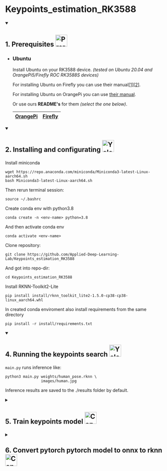 <h1>
    Keypoints_estimation_RK3588
</h1>

<details open>
  <summary>
    <h2>
      <p>
        1. Prerequisites
        <img src="https://www.svgrepo.com/show/288488/motherboard.svg" width=38 height=38 alt="Prerequisites" />
      </p>
    </h2>
  </summary>   
  
  * ### Ubuntu

    Install Ubuntu on your RK3588 device. *(tested on Ubuntu 20.04 and OrangePi5/Firefly ROC RK3588S devices)*

    For installing Ubuntu on Firefly you can use their manual[[1]](https://wiki.t-firefly.com/en/ROC-RK3588S-PC/index.html)[[2]](https://en.t-firefly.com/doc/download/page/id/142.html).

    For installing Ubuntu on OrangePi you can use [their manual](http://www.orangepi.org/html/hardWare/computerAndMicrocontrollers/service-and-support/Orange-pi-5.html).

    Or use ours **README's** for them *(select the one below)*.

    |[OrangePi](resources/OrangePi/README_ORANGEPI.md)|[Firefly](resources/Firefly/README_FIREFLY.md)|
    |                 :---:                 |                :---:               |


<details open>
  <summary>
    <h2>
      <p>
        2. Installing and configurating
        <img src="https://cdn1.iconfinder.com/data/icons/user-interface-cute-vol-2/52/configuration__settings__options__config-512.png" width=38 height=38 alt="Yolov5" />
      </p>
    </h2>
  </summary>

  Install miniconda

  ```
  wget https://repo.anaconda.com/miniconda/Miniconda3-latest-Linux-aarch64.sh
  bash Miniconda3-latest-Linux-aarch64.sh
  ```

  Then rerun terminal session:

  ```
  source ~/.bashrc
  ```

  Create conda env with python3.8

  ```
  conda create -n <env-name> python=3.8
  ```
  
  And then activate conda env

  ```
  conda activate <env-name>
  ```

  Clone repository:

  ```
  git clone https://github.com/Applied-Deep-Learning-Lab/Keypoints_estimation_RK3588
  ```
  
  And got into repo-dir:

  ```
  cd Keypoints_estimation_RK3588
  ```

  Install RKNN-Toolkit2-Lite

  ```
  pip install install/rknn_toolkit_lite2-1.5.0-cp38-cp38-linux_aarch64.whl
  ```

  In created conda enviroment also install requirements from the same directory

  ```
  pip install -r install/requirements.txt
  ```

</details>

<details open>
  <summary>
    <h2>
      <p>
        4. Running the keypoints search
        <img src="https://storage.googleapis.com/wandb-production.appspot.com/wandb-public-images/3hql0qh3b7.png" width=38 height=38 alt="Yolov5" />
      </p>
    </h2>
  </summary>

  ``main.py`` runs inference like:
  
  ```
  python3 main.py weights/human_pose.rknn \
                  images/human.jpg
  ```

  Inference results are saved to the ./results folder by default.

</details>

<details>
  <summary>
    <h2>
      <p>
        5. Train keypoints model
        <img src="https://external-content.duckduckgo.com/iu/?u=http%3A%2F%2Fds2converter.com%2Fwp-content%2Fuploads%2F2015%2F07%2Fconvert-icon.png&f=1&nofb=1&ipt=d6dbe833ced7274d7335d067ba819d63567e853dc093822f5cda0d18df3bfbdf&ipo=images" width=38 height=38 alt="Converter" />
      </p>
    </h2>
  </summary>
  * ### Preparation Host PC

      For training model we use MMPose by OpenMMLab.
      
      Step 0. You will also need conda on the host PC.

      ```
      conda create -n openmmlab python=3.8 pytorch=1.10 cudatoolkit=11.3 torchvision -c pytorch -y
      conda activate openmmlab
      ```

      Step 1. Install MMCV using MIM.
      ```
      sudo apt-get update
      pip3 install -U openmim
      mim install mmcv-full==1.7.0
      ```
      
      Step 2. Install MMPose.
      ```
      git clone --depth 1 --branch v0.29.0 https://github.com/open-mmlab/mmpose.git
      cd mmpose
      pip install -r requirements.txt
      pip install -v -e .
      ```

  * ### Create custom dataset

      You need create custom dataset for train your model.
      
      Step 1. Create a dataset directory like this:
      ```
      mmpose
	├── mmpose
	├── docs
	├── tests
	├── tools
	├── configs
	`── data
	    │── coco
		│-- annotations
		│   │-- train.json
		│   |-- val.json
		│   |-- test.json
		│-- train
		│   │-- 000000000009.jpg
		│   │-- 000000000025.jpg
		│   │-- 000000000030.jpg
		│   │-- ...
		│-- val
		│   │-- 000000000139.jpg
		│   │-- 000000000285.jpg
		│   │-- 000000000632.jpg
		│   │-- ...
		`-- test
		    │-- ...
      ```
      
      json annotation files should have a similar structure:
      ```
	{"licenses": [
	    {"name": "", 
	     "id": 0, 
	     "url": ""}], 
	 "info": {"contributor": "", 
		  "date_created": "", 
		  "description": "", 
		  "url": "", 
		  "version": "", 
		  "year": ""}, 
	 "categories": [
	     {"id": 1, 
	      "name": "pprofile", 
	      "supercategory": "", 
	      "keypoints": ["1", "2", "3", "4", 
		            ..., 
		            "29", "30", "31", "32"], 
	      "skeleton": [[25, 23], [3, 4], [26, 27], [16, 17], 
		           ..., 
		           [5, 29], [7, 8], [30, 31], [25, 26]]}, 
	     {"id": 34, 
	      "name": "bbox", 
	      "supercategory": "", 
	      "keypoints": [], 
	      "skeleton": []}, 
	     {"id": 35, 
	      "name": "conture", 
	      "supercategory": "", 
	      "keypoints": [], 
	      "skeleton": []}
	 ], 
	 "images": [
	     {"id": 1, "width": 3510, "height": 2550, "file_name": "1.png", 
	      "license": 0, "flickr_url": "", "coco_url": "", "date_captured": 0}, 
	     ..., 
	     {"id": 7, "width": 3510, "height": 2550, "file_name": "7.png", 
	      "license": 0, "flickr_url": "", "coco_url": "", "date_captured": 0}], 
	"annotations": [
	    {"id": 1, 
	     "image_id": 1, 
	     "category_id": 1, 
	     "segmentation": [[1246.46, 1003.59, 1249.88, 1002.83, 1267.11, 1002.32,
		             ..., 
		             1236.96, 1017.27, 1239.87, 1011.57, 1242.41, 1005.87]], 
	     "area": 186851.55839999986, 
	     "bbox": [1237.94, 1002.38, 923.91, 202.24], 
	     "iscrowd": 0, 
	     "attributes": {"occluded": false}, 
	     "keypoints": [1240.94, 1008.88, 2, 1365.4, 1012.28, 2, 1484.1, 1010.12, 2, 
		          ...,
		          1772.73, 1058.51, 2, 1830.53, 1049.85, 2, 1942.12, 1062.11, 2],
	     "num_keypoints": 32},
	    {"id": 2, 
	     "image_id": 2, 
	     "category_id": 1, 
	     "segmentation": 
	     ...},
	     ...]}
      ```
      
      Step 2. Create config file for your data and goal.
      You can take and change the ready-made config:
      ```
      mim download mmpose --config associative_embedding_hrnet_w32_coco_512x512  --dest .
      ```
      You can make minimum changes in config for run training your model. 
      Change the following settings as needed::
      ```
      # Change the name of the dataset to the existing
      dataset_info['dataset_name']='BottomUpCocoDataset'

      # Change the information about keypoints and skeleton 
      # by analogy with the example as you need
      dataset_info['keypoint_info']=
      dataset_info['skeleton_info']=
      
      # Weights and sigmas is a "importance measure" of each key point. 
      # Feel free to experiment or set everything to 1.
      dataset_info['keypoint_info']=[1]*<num_keypoints>
      dataset_info['skeleton_info']=[1]*<num_keypoints>
      
      # Set information about your points in channel_cfg. 
      channel_cfg = dict(
        num_output_channels=<num_keypoints>,
        dataset_joints=<num_keypoints>,
        dataset_channel=[[<all_keypoints_ids>]],
        inference_channel=[<all_keypoints_ids>])
      
      # Set information about your points and input image size in data_cfg.
      data_cfg = dict(
	image_size=512,
	base_size=256,
	base_sigma=2,
	heatmap_size=[128],
	num_joints=<num_keypoints>,
	dataset_channel=[[<all_keypoints_ids>]],
	inference_channel=[<all_keypoints_ids>],
	...)
	
      # Set your parameters in model dict
      model['keypoint_head']['num_joints']=channel_cfg['dataset_joints']
      
      # Perhaps you should strip 'flip_index' from {val, test }_pipeline['meta_keys'] 
      # if your dataset doesn't have flip.
      
      # Specify the path to the directory with your dataset
      data_root = 'data/<dataset_folder>'
      
      # Set data dict
      data = dict(
	workers_per_gpu=2,
	train_dataloader=dict(samples_per_gpu=4),
	val_dataloader=dict(samples_per_gpu=1),
	test_dataloader=dict(samples_per_gpu=1),
	train=dict(
		type=dataset_info['dataset_name'],
		ann_file=f'{data_root}/train.json',
		img_prefix=f'{data_root}/train/',
		data_cfg=data_cfg,
		pipeline=train_pipeline,
		dataset_info=dataset_info),
	val=dict(
		type=dataset_info['dataset_name'],
		ann_file=f'{data_root}/val.json',
		img_prefix=f'{data_root}/val/',
		data_cfg=data_cfg,
		pipeline=val_pipeline,
		dataset_info=dataset_info),
	test=dict(
		type=dataset_info['dataset_name'],
		ann_file=f'{data_root}/test.json',
		img_prefix=f'{data_root}/test/',
		data_cfg=data_cfg,
		pipeline=test_pipeline,
		dataset_info=dataset_info))
      ```
      Step 3. Run training
      ```
      python tools/train.py <path/to/config.py>
      ```
      
      You can check your model:
      ```
      python demo/bottom_up_img_demo.py <path/to/config.py> \
      					<path/to/model.pth> \
      					--img-path <path/to/image.jpg> \
      					--out-img-root <path/to/results/folder>
      ```
</details>


<details>
  <summary>
    <h2>
      <p>
        6. Convert pytorch pytorch model to onnx to rknn
        <img src="https://external-content.duckduckgo.com/iu/?u=http%3A%2F%2Fds2converter.com%2Fwp-content%2Fuploads%2F2015%2F07%2Fconvert-icon.png&f=1&nofb=1&ipt=d6dbe833ced7274d7335d067ba819d63567e853dc093822f5cda0d18df3bfbdf&ipo=images" width=38 height=38 alt="Converter" />
      </p>
    </h2>
  </summary>

  * ### Convert pytorch to onnx
	

      Inside mmpose folder and conda 'openmmlab' environment:
      ```
      python tools/deployment/pytorch2onnx.py <path/to/config.py> \
						<path/to/model.pth> \
						--output-file <path/to/model.onnx> \
						--shape 1 3 <model_size> <model_size>
      ```

  * ### Convert onnx to rknn

      Step 1. Create conda environment
      ```
      conda create -n rknn python=3.8
      conda activate rknn
      ```
      
      Step 2. Install RKNN-Toolkit2
      ```
      git clone https://github.com/Applied-Deep-Learning-Lab/Keypoints_estimation_RK3588
      cd Keypoints_estimation_RK3588
      pip install install/rknn_toolkit2-1.5.0+1fa95b5c-cp38-cp38-linux_x86_64.whl
      ```

      Step 3. For convert your *.onnx* model to *.rknn* run **onnx2rknn.py** like:
      ```
      python onnx2rknn.py <path/to/model.onnx>
      
      # For more precise conversion settings, 
      # check the additional options in the help:
      # python onnx2rknn.py -h
      ```
      

</details>
